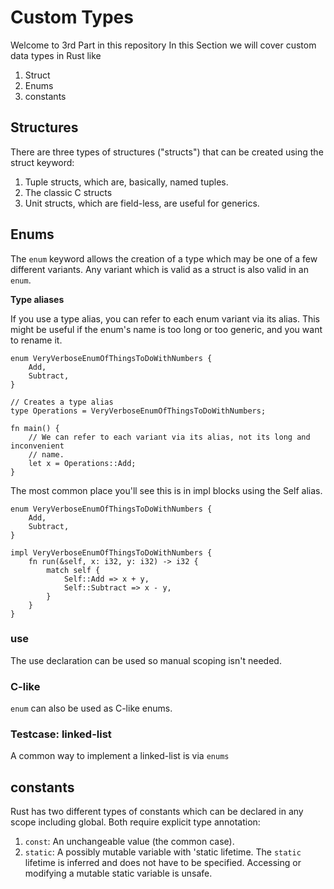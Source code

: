 # Custom Types

Welcome to 3rd Part in this repository
In this  Section we will cover custom data types in Rust like
1. Struct
2. Enums
3. constants

## Structures

There are three types of structures ("structs") that can be created using the struct keyword:

1. Tuple structs, which are, basically, named tuples.
2. The classic C structs
3. Unit structs, which are field-less, are useful for generics.


## Enums

The `enum` keyword allows the creation of a type which may be one of a few different variants. Any variant which is valid as a struct is also valid in an `enum`.

**Type aliases**

If you use a type alias, you can refer to each enum variant via its alias. This might be useful if the enum's name is too long or too generic, and you want to rename it.
```
enum VeryVerboseEnumOfThingsToDoWithNumbers {
    Add,
    Subtract,
}

// Creates a type alias
type Operations = VeryVerboseEnumOfThingsToDoWithNumbers;

fn main() {
    // We can refer to each variant via its alias, not its long and inconvenient
    // name.
    let x = Operations::Add;
}
```

The most common place you'll see this is in impl blocks using the Self alias.

```
enum VeryVerboseEnumOfThingsToDoWithNumbers {
    Add,
    Subtract,
}

impl VeryVerboseEnumOfThingsToDoWithNumbers {
    fn run(&self, x: i32, y: i32) -> i32 {
        match self {
            Self::Add => x + y,
            Self::Subtract => x - y,
        }
    }
}
```

###  use
The use declaration can be used so manual scoping isn't needed.

### C-like
`enum` can also be used as C-like enums.

### Testcase: linked-list
A common way to implement a linked-list is via `enums`


## constants
Rust has two different types of constants which can be declared in any scope including global. Both require explicit type annotation:

1. `const`: An unchangeable value (the common case).
2. `static`: A possibly mutable variable with 'static lifetime. 
The `static` lifetime is inferred and does not have to be specified. Accessing or modifying a mutable static variable is unsafe.
